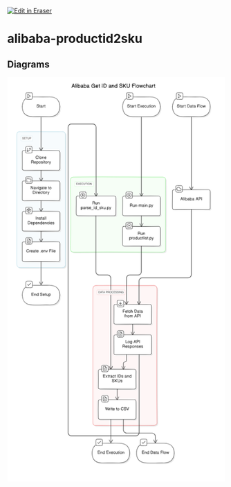 <p><a target="_blank" href="https://app.eraser.io/workspace/53LCLwpB7TEuHVz5qGu6" id="edit-in-eraser-github-link"><img alt="Edit in Eraser" src="https://firebasestorage.googleapis.com/v0/b/second-petal-295822.appspot.com/o/images%2Fgithub%2FOpen%20in%20Eraser.svg?alt=media&amp;token=968381c8-a7e7-472a-8ed6-4a6626da5501"></a></p>

# alibaba-productid2sku



<!-- eraser-additional-content -->
## Diagrams
<!-- eraser-additional-files -->
<a href="/README-Alibaba Get ID and SKU Flowchart-1.eraserdiagram" data-element-id="XTttFq5zD5Bo2v358sPiq"><img src="/.eraser/53LCLwpB7TEuHVz5qGu6___3Jivg2tjMecMlrHwbIVIBR8f7U03___---diagram----aca7057b97d8c375d6333da24af24a33-Alibaba-Get-ID-and-SKU-Flowchart.png" alt="" data-element-id="XTttFq5zD5Bo2v358sPiq" /></a>
<!-- end-eraser-additional-files -->
<!-- end-eraser-additional-content -->
<!--- Eraser file: https://app.eraser.io/workspace/53LCLwpB7TEuHVz5qGu6 --->